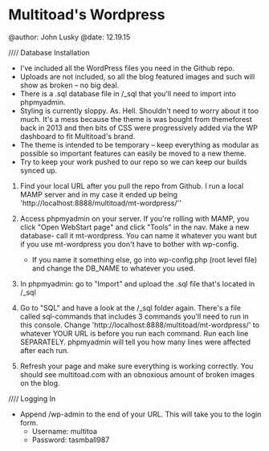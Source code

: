 Multitoad's Wordpress
=====================

@author: John Lusky
@date: 12.19.15

//// Database Installation

* I've included all the WordPress files you need in the Github repo.
* Uploads are not included, so all the blog featured images and such will show as broken – no big deal.
* There is a .sql database file in /_sql that you'll need to import into phpmyadmin.
* Styling is currently sloppy. As. Hell. Shouldn't need to worry about it too much. It's a mess because the theme is was bought from themeforest back in 2013 and then bits of CSS were progressively added via the WP dashboard to fit Multitoad's brand.
* The theme is intended to be temporary – keep everything as modular as possible so important features can easily be moved to a new theme.
* Try to keep your work pushed to our repo so we can keep our builds synced up.

1. Find your local URL after you pull the repo from Github. I run a local MAMP server and in my case it ended up being 'http://localhost:8888/multitoad/mt-wordpress/''

2. Access phpmyadmin on your server. If you're rolling with MAMP, you click "Open WebStart page" and click "Tools" in the nav. Make a new database- call it mt-wordpress. You can name it whatever you want but if you use mt-wordpress you don't have to bother with wp-config.
    * If you name it something else, go into wp-config.php (root level file) and change the DB_NAME to whatever you used.

3. In phpmyadmin: go to "Import" and upload the .sql file that's located in /_sql

4. Go to "SQL" and have a look at the /_sql folder again. There's a file called sql-commands that includes 3 commands you'll need to run in this console. Change 'http://localhost:8888/multitoad/mt-wordpress/' to whatever YOUR URL is before you run each command. Run each line SEPARATELY. phpmyadmin will tell you how many lines were affected after each run.

5. Refresh your page and make sure everything is working correctly. You should see multitoad.com with an obnoxious amount of broken images on the blog.


//// Logging In

* Append /wp-admin to the end of your URL. This will take you to the login form.
    * Username: multitoa
    * Password: tasmball987
